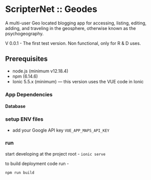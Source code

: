 # ScripterNet :: Geodes

A multi-user Geo located blogging app for accessing, listing, editing, adding, and traveling in the geosphere, otherwise known as the psychogeography.


V 0.0.1 - The first test version. Non functional, only for R & D uses.

## Prerequisites

- node.js (minimum v12.18.4)
- npm (6.14.6)
- Ionic 5.5.x (minimum) &mdash; this version uses the VUE code in Ionic

### App Dependencies

#### Database

### setup ENV files
- add your Google API key ```VUE_APP_MAPS_API_KEY```
### run

start developing at the project root - 
  ```ionic serve ```

  to build deployment code run -

  ```npm run build```
